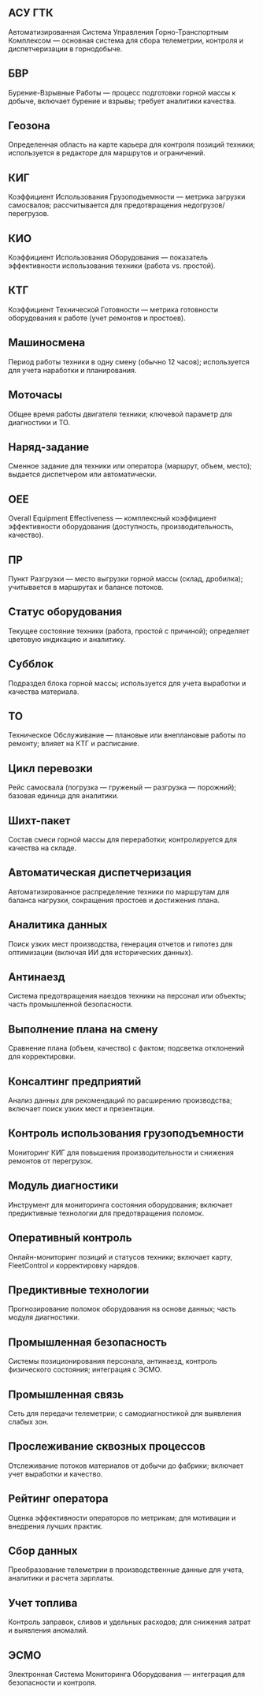## АСУ ГТК  
Автоматизированная Система Управления Горно-Транспортным Комплексом — основная система для сбора телеметрии, контроля и диспетчеризации в горнодобыче.  

## БВР  
Бурение-Взрывные Работы — процесс подготовки горной массы к добыче, включает бурение и взрывы; требует аналитики качества.  

## Геозона  
Определенная область на карте карьера для контроля позиций техники; используется в редакторе для маршрутов и ограничений.  

## КИГ  
Коэффициент Использования Грузоподъемности — метрика загрузки самосвалов; рассчитывается для предотвращения недогрузов/перегрузов.  

## КИО  
Коэффициент Использования Оборудования — показатель эффективности использования техники (работа vs. простой).  

## КТГ  
Коэффициент Технической Готовности — метрика готовности оборудования к работе (учет ремонтов и простоев).  

## Машиносмена  
Период работы техники в одну смену (обычно 12 часов); используется для учета наработки и планирования.  

## Моточасы  
Общее время работы двигателя техники; ключевой параметр для диагностики и ТО.  

## Наряд-задание  
Сменное задание для техники или оператора (маршрут, объем, место); выдается диспетчером или автоматически.  

## OEE  
Overall Equipment Effectiveness — комплексный коэффициент эффективности оборудования (доступность, производительность, качество).  

## ПР  
Пункт Разгрузки — место выгрузки горной массы (склад, дробилка); учитывается в маршрутах и балансе потоков.  

## Статус оборудования  
Текущее состояние техники (работа, простой с причиной); определяет цветовую индикацию и аналитику.  

## Субблок  
Подраздел блока горной массы; используется для учета выработки и качества материала.  

## ТО  
Техническое Обслуживание — плановые или внеплановые работы по ремонту; влияет на КТГ и расписание.  

## Цикл перевозки  
Рейс самосвала (погрузка — груженый — разгрузка — порожний); базовая единица для аналитики.  

## Шихт-пакет  
Состав смеси горной массы для переработки; контролируется для качества на складе.  

## Автоматическая диспетчеризация  
Автоматизированное распределение техники по маршрутам для баланса нагрузки, сокращения простоев и достижения плана.  

## Аналитика данных  
Поиск узких мест производства, генерация отчетов и гипотез для оптимизации (включая ИИ для исторических данных).  

## Антинаезд  
Система предотвращения наездов техники на персонал или объекты; часть промышленной безопасности.  

## Выполнение плана на смену  
Сравнение плана (объем, качество) с фактом; подсветка отклонений для корректировки.  

## Консалтинг предприятий  
Анализ данных для рекомендаций по расширению производства; включает поиск узких мест и презентации.  

## Контроль использования грузоподъемности  
Мониторинг КИГ для повышения производительности и снижения ремонтов от перегрузок.  

## Модуль диагностики  
Инструмент для мониторинга состояния оборудования; включает предиктивные технологии для предотвращения поломок.  

## Оперативный контроль  
Онлайн-мониторинг позиций и статусов техники; включает карту, FleetControl и корректировку нарядов.  

## Предиктивные технологии  
Прогнозирование поломок оборудования на основе данных; часть модуля диагностики.  

## Промышленная безопасность  
Системы позиционирования персонала, антинаезд, контроль физического состояния; интеграция с ЭСМО.  

## Промышленная связь  
Сеть для передачи телеметрии; с самодиагностикой для выявления слабых зон.  

## Прослеживание сквозных процессов  
Отслеживание потоков материалов от добычи до фабрики; включает учет выработки и качество.  

## Рейтинг оператора  
Оценка эффективности операторов по метрикам; для мотивации и внедрения лучших практик.  

## Сбор данных  
Преобразование телеметрии в производственные данные для учета, аналитики и расчета зарплаты.  

## Учет топлива  
Контроль заправок, сливов и удельных расходов; для снижения затрат и выявления аномалий.  

## ЭСМО  
Электронная Система Мониторинга Оборудования — интеграция для безопасности и контроля.